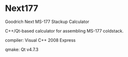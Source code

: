 # Next177
Goodrich Next MS-177 Stackup Calculator

C++/Qt-based calculator for assembling MS-177 coldstack.  

compiler: Visual C++ 2008 Express

qmake: Qt v4.7.3
